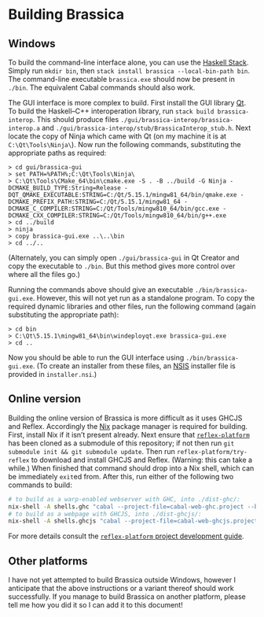 # Building Brassica

## Windows

To build the command-line interface alone, you can use the [Haskell Stack](https://docs.haskellstack.org/en/stable/README/).
Simply run `mkdir bin`, then `stack install brassica --local-bin-path bin`.
The command-line executable `brassica.exe` should now be present in `./bin`.
The equivalent Cabal commands should also work.

The GUI interface is more complex to build.
First install the GUI library [Qt](https://www.qt.io/).
To build the Haskell–C++ interoperation library, run `stack build brassica-interop`.
This should produce files `./gui/brassica-interop/brassica-interop.a` and `./gui/brassica-interop/stub/BrassicaInterop_stub.h`.
Next locate the copy of Ninja which came with Qt (on my machine it is at `C:\Qt\Tools\Ninja\`).
Now run the following commands, substituting the appropriate paths as required:

```
> cd gui/brassica-gui
> set PATH=%PATH%;C:\Qt\Tools\Ninja\
> C:\Qt\Tools\CMake_64\bin\cmake.exe -S . -B ../build -G Ninja -DCMAKE_BUILD_TYPE:String=Release -DQT_QMAKE_EXECUTABLE:STRING=C:/Qt/5.15.1/mingw81_64/bin/qmake.exe -DCMAKE_PREFIX_PATH:STRING=C:/Qt/5.15.1/mingw81_64 -DCMAKE_C_COMPILER:STRING=C:/Qt/Tools/mingw810_64/bin/gcc.exe -DCMAKE_CXX_COMPILER:STRING=C:/Qt/Tools/mingw810_64/bin/g++.exe
> cd ../build
> ninja
> copy brassica-gui.exe ..\..\bin
> cd ../..
```

(Alternately, you can simply open `./gui/brassica-gui` in Qt Creator and copy the executable to `./bin`.
But this method gives more control over where all the files go.)

Running the commands above should give an executable `./bin/brassica-gui.exe`.
However, this will not yet run as a standalone program.
To copy the required dynamic libraries and other files, run the following command
  (again substituting the appropriate path):

```
> cd bin
> C:\Qt\5.15.1\mingw81_64\bin\windeployqt.exe brassica-gui.exe
> cd ..
```

Now you should be able to run the GUI interface using `./bin/brassica-gui.exe`.
(To create an installer from these files, an [NSIS](https://nsis.sourceforge.io/Main_Page) installer file is provided in `installer.nsi`.)

## Online version

Building the online version of Brassica is more difficult as it uses GHCJS and Reflex.
Accordingly the [Nix](https://nixos.org/) package manager is required for building.
First, install Nix if it isn’t present already.
Next ensure that [`reflex-platform`](https://github.com/reflex-frp/reflex-platform) has been cloned as a submodule of this repository;
  if not then run `git submodule init && git submodule update`.
Then run `reflex-platform/try-reflex` to download and install GHCJS and Reflex.
(Warning: this can take a while.)
When finished that command should drop into a Nix shell, which can be immediately `exit`ed from.
After this, run either of the following two commands to build:
```bash
# to build as a warp-enabled webserver with GHC, into ./dist-ghc/:
nix-shell -A shells.ghc "cabal --project-file=cabal-web-ghc.project --builddir=dist-ghc build brassica-web"
# to build as a webpage with GHCJS, into ./dist-ghcjs/:
nix-shell -A shells.ghcjs "cabal --project-file=cabal-web-ghcjs.project --builddir=dist-ghcjs build brassica-web"
```
For more details consult the [`reflex-platform` project development guide](https://github.com/reflex-frp/reflex-platform/blob/ac66356c8839d1dc16cc60887c2db5988a60e6c4/docs/project-development.rst).

## Other platforms

I have not yet attempted to build Brassica outside Windows,
  however I anticipate that the above instructions or a variant thereof should work successfully.
If you manage to build Brassica on another platform,
  please tell me how you did it so I can add it to this document!

